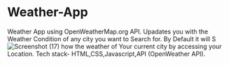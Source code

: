# Weather-App
Weather App using OpenWeatherMap.org API.
Upadates you with the Weather Condition of any city you want to Search for.
By Default it will S![Screenshot (17)](https://user-images.githubusercontent.com/63410280/180260879-b4dcd031-82fd-4395-90d5-4205aa2bfc56.png)
how the weather of Your current city by accessing your Location.
Tech stack- HTML,CSS,Javascript,API (OpenWeather API).

